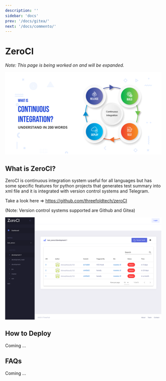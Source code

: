```yaml
---
description: ''
sidebar: 'docs'
prev: '/docs/gitea/'
next: '/docs/commento/'
---
```


# ZeroCI

*Note: This page is being worked on and will be expanded.*

![](./img/cont_integr.png)

## What is ZeroCI?

ZeroCI is continuous integration system useful for all languages but has some specific features for python projects that generates test summary into xml file and it is integrated with version control systems and Telegram.

Take a look here => https://github.com/threefoldtech/zeroCI

(Note: Version control systems supported are Github and Gitea)

![](./img/zeroci.png)

## How to Deploy

Coming ...

## FAQs

Coming ...

